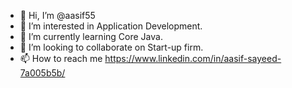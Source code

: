 - 👋 Hi, I’m @aasif55
- 👀 I’m interested in Application Development.
- 🌱 I’m currently learning Core Java.
- 💞️ I’m looking to collaborate on Start-up firm.
- 📫 How to reach me https://www.linkedin.com/in/aasif-sayeed-7a005b5b/

<!---
aasif55/aasif55 is a ✨ special ✨ repository because its `README.md` (this file) appears on your GitHub profile.
You can click the Preview link to take a look at your changes.
--->
